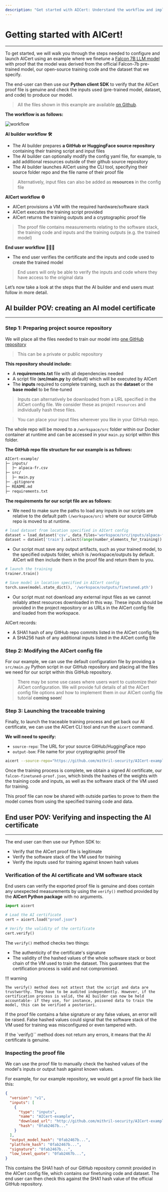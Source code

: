 ```yaml
---
description: "Get started with AICert: Understand the workflow and implementation of AICert, enabling AI providers to provide proof of AI provenance and code integrity for safer AI"
---
```


# Getting started with AICert!
________________________________________________________


To get started, we will walk you through the steps needed to configure and launch AICert using an example where we finetune a [Falcon 7B LLM model](https://huggingface.co/tiiuae/falcon-7b) with proof that the model was derived from the official Falcon-7b pre-trained model, our open-source training code and the dataset that we specify.

The end-user can then use our **Python client SDK** to verify that the AICert proof file is genuine and check the inputs used (pre-trained model, dataset, and code) to produce our model.

> All the files shown in this example are available [on Github](https://github.com/mithril-security/AICert-example).

**The workflow is as follows:**

![workflow](../../assets/workflow.png)

**AI builder workflow 🛠️**

+ The AI builder prepares **a GitHub or HuggingFace source repository** containing their training script and input files
+ The AI builder can optionally modify the config yaml file, for example, to add additional resources outside of their github source repository
+ The AI builder launches AICert using the CLI tool, specifying their source folder repo and the file name of their proof file

> Alternatively, input files can also be added as **resources** in the config file

**AICert workflow ⚙️**

+ AICert provisions a VM with the required hardware/software stack
+ AICert executes the training script provided
+ AICert returns the training outputs and a cryptographic proof file 
	
> The proof file contains measurements relating to the software stack, the training code and inputs and the training outputs (e.g. the trained model)

**End user workflow 👩🏻‍💻**

+ The end user verifies the certificate and the inputs and code used to create the trained model

> End users will only be able to verify the inputs and code where they have access to the original data

Let’s now take a look at the steps that the AI builder and end users must follow in more detail.

## AI builder POV: creating an AI model certificate
________________________________________________________

### Step 1: Preparing project source repository

We will place all the files needed to train our model into [one GitHub repository](https://github.com/mithril-security/AICert-example)

> This can be a private or public repository

**This repository should include:**

+ A **requirements.txt** file with all dependencies needed
+ A script file (**src/main.py** by default) which will be executed by AICert
+ The **inputs** required to complete training, such as the **dataset** or the **base model** to be fine-tuned

> Inputs can alternatively be downloaded from a URL specified in the AICert config file. We consider these as project `resources` and individually hash these files.

> You can place your input files wherever you like in your GitHub repo. 

The whole repo will be moved to a `/workspace/src` folder within our Docker container at runtime and can be accessed in your `main.py` script within this folder.

**The GitHub repo file structure for our example is as follows:**

```bash
AICert-example/
├─ inputs/
│  ├─ alpaca-fr.csv
├─ src/
│  ├─ main.py
├─ .gitignore
├─ README.md
├─ requirements.txt
```

**The requirements for our script file are as follows:**
+ We need to make sure the paths to load any inputs in our scripts are relative to the default path `(/workspace/src)` where our source GitHub repo is moved to at runtime.
```python
# load dataset from location specified in AICert config
dataset = load_dataset('csv', data_files='workspace/src/inputs/alpaca-fr.csv')
dataset = dataset['train'].select(range(number_elements_for_training))
```

+ Our script must save any output artifacts, such as your trained model, to the specified outputs folder, which is /workspace/outputs by default. AICert will then include them in the proof file and return them to you.

```python
# launch the training
trainer.train()

# Save model in location specified in AICert config
torch.save(model.state_dict(), '/workspace/outputs/finetuned.pth')
```

+ Our script must not download any external input files as we cannot reliably attest resources downloaded in this way. These inputs should be provided in the project repository or as URLs in the AICert config file and loaded from the workspace.

AICert records:

+ A SHA1 hash of any GitHub repo commits listed in the AICert config file
+ A SHA256 hash of any additional inputs listed in the AICert config file

### Step 2: Modifying the AICert config file

For our example, we can use the default configuration file by providing a `src/main.py` Python script in our GitHub repository and placing all the files we need for our script within this GitHub repository.

> There may be some use cases where users want to customize their AICert configuration. We will provide full details of all the AICert config file options and how to implement them in our AICert config file tutorial **coming soon**!

### Step 3: Launching the traceable training

Finally, to launch the traceable training process and get back our AI certificate, we can use the AICert CLI tool and run the `aicert` command.

**We will need to specify:**

+ `source-repo`: The URL for your source GitHub/HuggingFace repo
+ `output-bom`: File name for your cryptographic proof file

```bash
aicert --source-repo="https://github.com/mithril-security/AICert-example" --output-bom "falcon-finetuned-proof.json"
```

Once the training process is complete, we obtain a signed AI certificate, our `falcon-finetuned-proof.json`, which binds the hashes of the weights with the training code and inputs, as well as the software stack of the VM used for training. 

This proof file can now be shared with outside parties to prove to them the model comes from using the specified training code and data.

## End user POV: Verifying and inspecting the AI certificate
________________________________________________________

The end user can then use our Python SDK to:

+ Verify that the AICert proof file is legitimate
+ Verify the software stack of the VM used for training
+ Verify the inputs used for training against known hash values

### Verification of the AI certificate and VM software stack

End users can verify the exported proof file is genuine and does contain any unexpected measurements by using the `verify()` method provided by the **AICert Python package** with no arguments.

```python
import aicert

# Load the AI certificate
cert = aicert.load("proof.json")

# Verify the validity of the certificate
cert.verify()
```

The `verify()` method checks two things:

+ The authenticity of the certificate's signature
+ The validity of the hashed values of the whole software stack or boot chain of the VM used to train the dataset. This guarantees that the certification process is valid and not compromised.

!!! warning

	The verify() method does not attest that the script and data are trustworthy. They have to be audited independently. However, if the certification process is valid, the AI builder can now be held accountable- if they use, for instance, poisoned data to train the model, this can be verified a posteriori. 

If the proof file contains a false signature or any false values, an error will be raised. False hashed values could signal that the software stack of the VM used for training was misconfigured or even tampered with.

If the `verify()`` method does not return any errors, it means that the AI certificate is genuine.

### Inspecting the proof file

We can use the proof file to manually check the hashed values of the model's inputs or output hash against known values.

For example, for our example repository, we would get a proof file back like this:

```json
{
  "version": "v1",
  "inputs": [
    {
      "type": "inputs",
      "name": "AICert-example",
      "download_url": "http://github.com/mithril-security/AICert-example",
      "hash": "0fab2467b..."
    }
  ],
  "output_model_hash": "0fab2467b...",
  "platform_hash": "0fab2467b...",
  "signature": "0fab2467b...",
  "low_level_quote": "0fab2467b...",
}
```

This contains the SHA1 hash of our GitHub repository commit provided in the AICert config file, which contains our finetuning code and dataset. The end user can then check this against the SHA1 hash value of the official GitHub repository.
